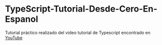 # TypeScript-Tutorial-Desde-Cero-En-Espanol
Tutorial práctico realizado del video tutorial de Typescript encontrado en [YouTube](https://www.youtube.com/watch?v=xtp_DuPxo9Q&amp;ab_channel=midudev)
